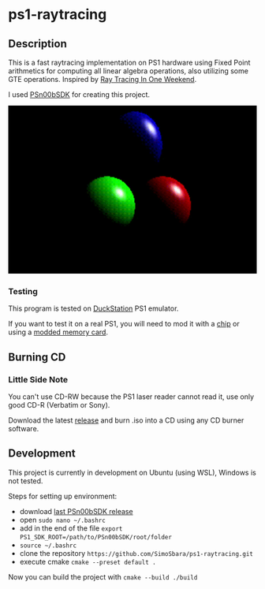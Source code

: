 # ps1-raytracing

## Description

This is a fast raytracing implementation on PS1 hardware using Fixed Point arithmetics for computing all linear algebra operations, also utilizing some GTE operations. Inspired by [Ray Tracing In One Weekend](https://raytracing.github.io/books/RayTracingInOneWeekend.html).

I used [PSn00bSDK](https://github.com/Lameguy64/PSn00bSDK) for creating this project.

![](https://github.com/SimoSbara/ps1-raytracing/blob/main/raytracing_ps1.gif)

### Testing
This program is tested on [DuckStation](https://www.duckstation.org/) PS1 emulator.

If you want to test it on a real PS1, you will need to mod it with a [chip](https://quade.co/ps1-modchip-guide/) or using a [modded memory card](https://github.com/brad-lin/FreePSXBoot).

## Burning CD
### Little Side Note
You can't use CD-RW because the PS1 laser reader cannot read it, use only good CD-R (Verbatim or Sony).

Download the latest [release](https://github.com/SimoSbara/ps1-raytracing/releases) and burn .iso into a CD using any CD burner software.

## Development
This project is currently in development on Ubuntu (using WSL), Windows is not tested.

Steps for setting up environment:
* download [last PSn00bSDK release](https://github.com/Lameguy64/PSn00bSDK/releases) 
* open ```sudo nano ~/.bashrc```
* add in the end of the file ```export PS1_SDK_ROOT=/path/to/PSn00bSDK/root/folder```
* ```source ~/.bashrc```
* clone the repository ```https://github.com/SimoSbara/ps1-raytracing.git```
* execute cmake ```cmake --preset default .```

Now you can build the project with ```cmake --build ./build```
